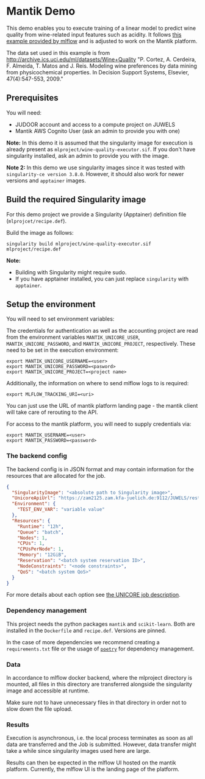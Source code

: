 # Mantik Demo

This demo enables you to execute training of a linear model to predict wine quality
from wine-related input features such as acidity. It follows
[this example provided by mlflow](https://github.com/mlflow/mlflow/tree/master/examples/docker)
and is adjusted to work on the Mantik platform.

The data set used in this example is from
http://archive.ics.uci.edu/ml/datasets/Wine+Quality
"P. Cortez, A. Cerdeira, F. Almeida, T. Matos and J. Reis.
Modeling wine preferences by data mining from physicochemical properties.
In Decision Support Systems, Elsevier, 47(4):547-553, 2009."

## Prerequisites

You will need:
 - JUDOOR account and access to a compute project on JUWELS
 - Mantik AWS Cognito User (ask an admin to provide you with one)

**Note:** In this demo it is assumed that the singularity image for execution is already
present as `mlproject/wine-quality-executor.sif`. If you don't have singularity
installed, ask an admin to provide you with the image.

**Note 2:** In this demo we use singularity images since it was tested with `singularity-ce version 3.8.0`. However, it should also work for newer versions and `apptainer` images. 

## Build the required Singularity image

For this demo project we provide a Singularity (Apptainer) definition file (`mlprojcet/recipe.def`).

Build the image as follows:

```commandline
singularity build mlproject/wine-quality-executor.sif mlproject/recipe.def
```

**Note:** 
 - Building with Singularity might require sudo.
 - If you have apptainer installed, you can just replace `singularity` with `apptainer`.

## Setup the environment

You will need to set environment variables:

The credentials for authentication as well as the accounting project are read
from the environment variables `MANTIK_UNICORE_USER`, `MANTIK_UNICORE_PASSWORD`,
and `MANTIK_UNICORE_PROJECT`, respectively. These need to be
set in the execution environment:

```commandline
export MANTIK_UNICORE_USERNAME=<user>
export MANTIK_UNICORE_PASSWORD=<pasword>
export MANTIK_UNICORE_PROJECT=<project name>
```

Additionally, the information on where to send mlflow logs to is required:

```commandline
export MLFLOW_TRACKING_URI=<uri>
```

You can just use the URL of mantik platform landing page - the mantik client will take care of rerouting to the API.

For access to the mantik platform, you will need to supply credentials via:

```commandline
export MANTIK_USERNAME=<user>
export MANTIK_PASSWORD=<password>
```

### The backend config

The backend config is in JSON format and may contain information for the resources
that are allocated for the job.
```JSON
{
  "SingularityImage": "<absolute path to Singularity image>",
  "UnicoreApiUrl": "https://zam2125.zam.kfa-juelich.de:9112/JUWELS/rest/core",
  "Environment": {
    "TEST_ENV_VAR": "variable value"
  },
  "Resources": {
    "Runtime": "12h",
    "Queue": "batch",
    "Nodes": 1,
    "CPUs": 1,
    "CPUsPerNode": 1,
    "Memory": "12GiB",
    "Reservation": "<batch system reservation ID>",
    "NodeConstraints": "<node constraints>",
    "QoS": "<batch system QoS>"
  }
}
```
For more details about each option see
[the UNICORE job description](https://sourceforge.net/p/unicore/wiki/Job_Description/).

### Dependency management

This project needs the python packages `mantik` and `scikit-learn`. Both are 
installed in the `Dockerfile` and `recipe.def`. Versions are pinned.

In the case of more dependencies we recommend creating a `requirements.txt`
file or the usage of [`poetry`](https://python-poetry.org/) for dependency 
management.


### Data

In accordance to mlflow docker backend, where the mlproject directory is mounted, all
files in this directory are transferred alongside the singularity image and accessible
at runtime.

Make sure not to have unnecessary files in that directory in order not to slow down
the file upload.


### Results

Execution is asynchronous, i.e. the local process terminates as soon as all data are
transferred and the Job is submitted. However, data transfer might take a while since
singularity images used here are large.

Results can then be expected in the mlflow UI hosted on the mantik platform. Currently, the mlflow UI 
is the landing page of the platform.
